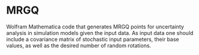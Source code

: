 # MRGQ
Wolfram Mathematica code that generates MRGQ points for uncertainty analysis in simulation models given the input data. As input data one should include a covariance matrix of stochastic input parameters, their base values, as well as the desired number of random rotations.
